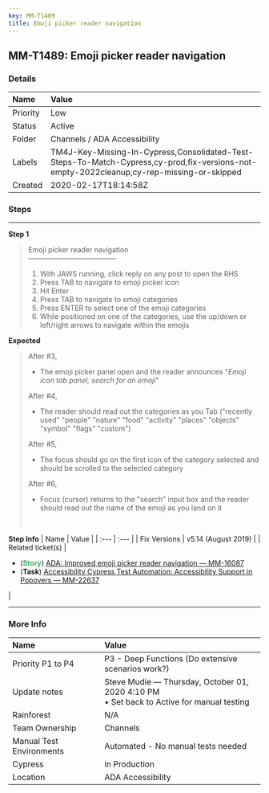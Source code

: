 ```yaml
---
key: MM-T1489
title: Emoji picker reader navigation
---
```


## MM-T1489: Emoji picker reader navigation

### Details

| Name     | Value                                                                                                                                     |
| :------- | :---------------------------------------------------------------------------------------------------------------------------------------- |
| Priority | Low                                                                                                                                       |
| Status   | Active                                                                                                                                    |
| Folder   | Channels / ADA Accessibility                                                                                                              |
| Labels   | TM4J-Key-Missing-In-Cypress,Consolidated-Test-Steps-To-Match-Cypress,cy-prod,fix-versions-not-empty-2022cleanup,cy-rep-missing-or-skipped |
| Created  | 2020-02-17T18:14:58Z                                                                                                                      |

### Steps

<hr/>

**Step 1**

> <article>Emoji picker reader navigation<br>–––––––––––––––––––––––––<ol><li>With JAWS running, click reply on any post to open the RHS</li><li>Press TAB to navigate to emoji picker icon</li><li>Hit Enter</li><li>Press TAB to navigate to emoji categories</li><li>Press ENTER to select one of the emoji categories</li><li>While positioned on one of the categories, use the up/down or left/right arrows to navigate within the emojis</li></ol></article>

**Expected**

> <article>After #3,<br><ul><li>The emoji picker panel open and the reader announces "<em>Emoji icon tab panel, search for an emoji</em>"</li></ul>After #4,<br><ul><li>The reader should read out the categories as you Tab ("recently used" "people" "nature" "food" "activity" "places" "objects" "symbol" "flags" "custom")</li></ul>After #5,<br><ul><li>The focus should go on the first icon of the category selected and should be scrolled to the selected category</li></ul>After #6,<br><ul><li>Focus (cursor) returns to the "search" input box and the reader should read out the name of the emoji as you land on it</li></ul><br></article>

**Step Info**
| Name | Value |
| :--- | :--- |
| Fix Versions | v5.14 (August 2019) |
| Related ticket(s) | <ul><li>(<strong><span style="color: rgb(65, 168, 95);">Story</span></strong>) <a href="https://mattermost.atlassian.net/browse/MM-16087">ADA: Improved emoji picker reader navigation — MM-16087</a></li><li>(<strong>Task</strong>) <a href="https://mattermost.atlassian.net/browse/MM-22637">Accessibility Cypress Test Automation: Accessibility Support in Popovers — MM-22637</a></li></ul> |

<hr/>

### More Info

| Name                     | Value                                                                                       |
| :----------------------- | :------------------------------------------------------------------------------------------ |
| Priority P1 to P4        | P3 - Deep Functions (Do extensive scenarios work?)                                          |
| Update notes             | Steve Mudie — Thursday, October 01, 2020 4:10 PM<br>• Set back to Active for manual testing |
| Rainforest               | N/A                                                                                         |
| Team Ownership           | Channels                                                                                    |
| Manual Test Environments | Automated - No manual tests needed                                                          |
| Cypress                  | in Production                                                                               |
| Location                 | ADA Accessibility                                                                           |
